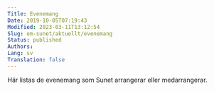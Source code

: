 ```yaml
---
Title: Evenemang
Date: 2019-10-05T07:19:43
Modified: 2023-03-11T13:12:54
Slug: om-sunet/aktuellt/evenemang
Status: published
Authors: 
Lang: sv
Translation: false
---
```


Här listas de evenemang som Sunet arrangerar eller medarrangerar.

